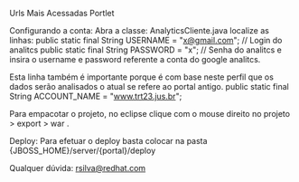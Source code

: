 Urls Mais Acessadas Portlet

Configurando a conta:
	Abra a classe: AnalyticsCliente.java
	localize as linhas:
		public static final String USERNAME = "x@gmail.com"; // Login do analitcs
  	public static final String PASSWORD = "x"; // Senha do analitcs
  e insira o username e password referente a conta do google analitcs.
  
  Esta linha também é importante porque é com base neste perfil que os dados serão analisados
  o atual se refere ao portal antigo.
  public static final String ACCOUNT_NAME = "www.trt23.jus.br";
  
  
Para empacotar o projeto, no eclipse clique com o mouse direito no projeto > export > war .

Deploy:
Para efetuar o deploy basta colocar na pasta {JBOSS_HOME}/server/{portal}/deploy

Qualquer dúvida:
rsilva@redhat.com
